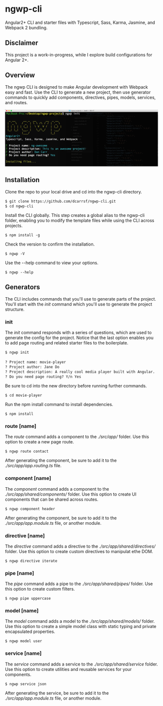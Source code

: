 # ngwp-cli
Angular2+ CLI and starter files with Typescript, Sass, Karma, Jasmine, and Webpack 2 bundling.

## Disclaimer
This project is a work-in-progress, while I explore build configurations for Angular 2+.

## Overview
The ngwp CLI is designed to make Angular development with Webpack easy and fast. Use the CLI to generate a new project, then use generator commands to quickly add components, directives, pipes, models, services, and routes.

![Screenshot](/img/ngwp-cli.jpg)

## Installation
Clone the repo to your local drive and cd into the ngwp-cli directory. 
```
$ git clone https://github.com/dcarrsf/ngwp-cli.git
$ cd ngwp-cli
```
Install the CLI globally. This step creates a global alias to the ngwp-cli folder, enabling you to modify the template files while using the CLI across projects.

```
$ npm install -g
```
Check the version to confirm the installation.

```
$ ngwp -V
```
Use the --help command to view your options.

```
$ ngwp --help
```

## Generators
The CLI includes commands that you'll use to generate parts of the project. You'll start with the *init* command which you'll use to generate the project structure.

### init
The *init* command responds with a series of questions, which are used to generate the config for the project. Notice that the last option enables you to add page routing and related starter files to the boilerplate.
```
$ ngwp init

? Project name: movie-player
? Project author: Jane Do
? Project description: A really cool media player built with Angular.
? Do you need page routing? Y/n Yes
```
Be sure to cd into the new directory before running further commands. 

```
$ cd movie-player
```
Run the npm install command to install dependencies.

```
$ npm install
```

### route [name]
The *route* command adds a component to the *./src/app/* folder. Use this option to create a new page route. 

```
$ ngwp route contact
```
After generating the component, be sure to add it to the *./src/app/app.routing.ts* file.

### component [name]
The *component* command adds a component to the *./src/app/shared/components/* folder. Use this option to create UI components that can be shared across routes. 

```
$ ngwp component header
```
After generating the component, be sure to add it to the *./src/app/app.module.ts* file, or another module.

### directive [name]
The *directive* command adds a directive to the *./src/app/shared/directives/* folder. Use this option to create custom directives to manipulat ethe DOM. 

```
$ ngwp directive iterate
```

### pipe [name]
The *pipe* command adds a pipe to the *./src/app/shared/pipes/* folder. Use this option to create custom filters. 

```
$ ngwp pipe uppercase
```

### model [name]
The *model* command adds a model to the *./src/app/shared/models/* folder. Use this option to create a simple model class with static typing and private encapsulated properties. 

```
$ ngwp model user
```

### service [name]
The *service* command adds a service to the *./src/app/shared/service* folder. Use this option to create utilities and reusable services for your components. 

```
$ ngwp service json
```
After generating the service, be sure to add it to the *./src/app/app.module.ts* file, or another module.
